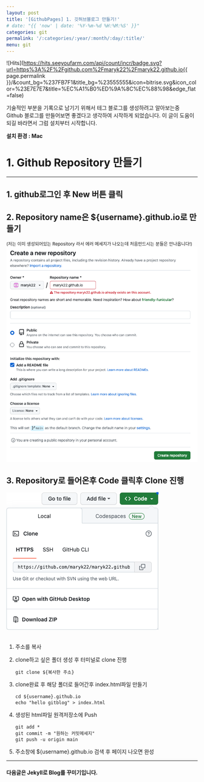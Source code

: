 ```yaml
---
layout: post
title: '[GithubPages] 1. 깃허브블로그 만들기!'
# date: "{{ 'now' | date: '%Y-%m-%d %H:%M:%S' }}"
categories: git
permalink: '/:categories/:year/:month/:day/:title/'
menu: git
---
```


![Hits](https://hits.seeyoufarm.com/api/count/incr/badge.svg?url=https%3A%2F%2Fgithub.com%2Fmaryk22%2Fmaryk22.github.io{{ page.permalink }}/&count_bg=%237FB7F1&title_bg=%23555555&icon=bitrise.svg&icon_color=%23E7E7E7&title=%EC%A1%B0%ED%9A%8C%EC%88%98&edge_flat=false)

기술적인 부분을 기록으로 남기기 위해서 테그 블로그를 생성하려고 알아보는중 Github 블로그를 만들어보면 좋겠다고 생각하여 시작하게 되었습니다.
이 글이 도움이 되길 바라면서 그럼 설치부터 시작합니다.

**설치 환경 : Mac**

# 1. Github Repository 만들기

---

## 1. github로그인 후 New 버튼 클릭

## 2. Repository name은 **${username}.github.io**로 만들기

<small>(저는 이미 생성되어있는 Repository 라서 에러 메세지가 나오는데 처음만드시는 분들은 안나옵니다!)</small>
<br>
![Repository 생성](/assets/img/git/blog/blog_1_1.png 'Repository 생성')
<br>

## 3. Repository로 들어온후 Code 클릭후 Clone 진행

![clone](/assets/img/git/blog/blog_1_2.png 'clone')<br>
<br>

1.  주소를 복사<br>
2.  clone하고 싶은 폴더 생성 후 터미널로 clone 진행<br>

    ```
    git clone ${복사한 주소}
    ```

3.  clone완료 후 해당 폴더로 들어간후 index.html파일 만들기<br>

    ```
    cd ${username}.github.io
    echo "hello gitblog" > index.html
    ```

4.  생성된 html파일 원격저장소에 Push<br>

    ```
    git add *
    git commit -m "원하는 커밋메세지"
    git push -u origin main
    ```

5.  주소창에 ${username}.github.io 검색 후 페이지 나오면 완성

---

#### 다음글은 Jekyll로 Blog를 꾸미기입니다.

